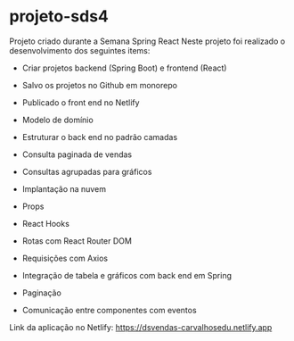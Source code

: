 # projeto-sds4
Projeto criado durante a Semana Spring React
Neste projeto foi realizado o desenvolvimento dos seguintes items:

- Criar projetos backend (Spring Boot) e frontend (React)
- Salvo os projetos no Github em monorepo
- Publicado o front end no Netlify

- Modelo de domínio
- Estruturar o back end no padrão camadas
- Consulta paginada de vendas
- Consultas agrupadas para gráficos
- Implantação na nuvem

- Props
- React Hooks
- Rotas com React Router DOM
- Requisições com Axios
- Integração de tabela e gráficos com back end em Spring
- Paginação
- Comunicação entre componentes com eventos

Link da aplicação no Netlify: https://dsvendas-carvalhosedu.netlify.app
